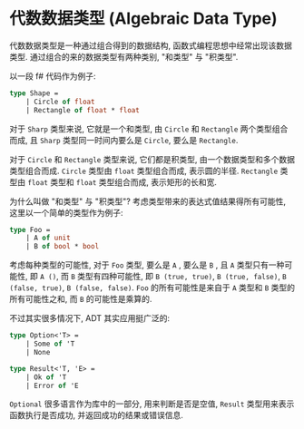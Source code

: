 # 代数数据类型 (Algebraic Data Type)

代数数据类型是一种通过组合得到的数据结构, 函数式编程思想中经常出现该数据类型. 通过组合的来的数据类型有两种类别, "和类型" 与 "积类型".

以一段 f# 代码作为例子:

```fsharp
type Shape =
    | Circle of float
    | Rectangle of float * float
```

对于 `Sharp` 类型来说, 它就是一个和类型, 由 `Circle` 和 `Rectangle` 两个类型组合而成, 且 `Sharp` 类型同一时间内要么是 `Circle`, 要么是 `Rectangle`.

对于 `Circle` 和 `Rectangle` 类型来说, 它们都是积类型, 由一个数据类型和多个数据类型组合而成. `Circle` 类型由 `float` 类型组合而成, 表示圆的半径. `Rectangle` 类型由 `float` 类型和 `float` 类型组合而成, 表示矩形的长和宽.

为什么叫做 "和类型" 与 "积类型"? 考虑类型带来的表达式值结果得所有可能性, 这里以一个简单的类型作为例子:

```fsharp
type Foo = 
    | A of unit
    | B of bool * bool
```

考虑每种类型的可能性, 对于 `Foo` 类型, 要么是 `A` , 要么是 `B` , 且 `A` 类型只有一种可能性, 即 `A ()`, 而 `B` 类型有四种可能性, 即 `B (true, true)`, `B (true, false)`, `B (false, true)`, `B (false, false)`. `Foo` 的所有可能性是来自于 `A` 类型和 `B` 类型的所有可能性之和, 而 `B` 的可能性是乘算的.

不过其实很多情况下, ADT 其实应用挺广泛的:

```fsharp
type Option<'T> =
    | Some of 'T
    | None

type Result<'T, 'E> = 
    | Ok of 'T
    | Error of 'E
```

`Optional` 很多语言作为库中的一部分, 用来判断是否是空值, `Result` 类型用来表示函数执行是否成功, 并返回成功的结果或错误信息.
